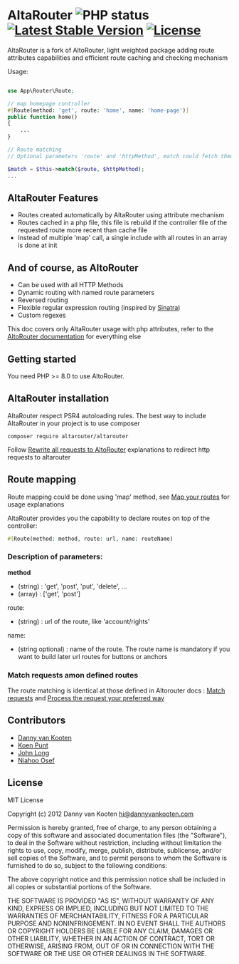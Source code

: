 # AltaRouter  ![PHP status](https://github.com/dannyvankooten/AltoRouter/workflows/PHP/badge.svg) [![Latest Stable Version](https://poser.pugx.org/altorouter/altorouter/v/stable.svg)](https://packagist.org/packages/altorouter/altorouter) [![License](https://poser.pugx.org/altorouter/altorouter/license.svg)](https://packagist.org/packages/altorouter/altorouter)

AltaRouter is a fork of AltoRouter, light weighted package adding route attributes capabilities and efficient route caching and checking mechanism

Usage: 

```php

use App\Router\Route;

// map homepage controller
#[Route(method: 'get', route: 'home', name: 'home-page')]
public function home()
{
    ...
}

// Route matching
// Optional parameters 'route' and 'httpMethod', match could fetch them directly from $_SERVER

$match = $this->match($route, $httpMethod);
...
```

## AltaRouter Features

* Routes created automatically by AltaRouter using attribute mechanism
* Routes cached in a php file, this file is rebuild if the controller file of the requested route more recent than cache file
* Instead of multiple 'map' call, a single include with all routes in an array is done at init

## And of course, as AltoRouter
* Can be used with all HTTP Methods
* Dynamic routing with named route parameters
* Reversed routing
* Flexible regular expression routing (inspired by [Sinatra](http://www.sinatrarb.com/))
* Custom regexes

This doc covers only AltaRouter usage with php attributes, refer to the [AltoRouter documentation](https://dannyvankooten.github.io/AltoRouter) for everything else

## Getting started

You need PHP >= 8.0 to use AltoRouter.

## AltaRouter installation

AltaRouter respect PSR4 autoloading rules. The best way to include AltaRouter in your project is to use composer

`composer require altarouter/altarouter`

Follow [Rewrite all requests to AltoRouter](https://dannyvankooten.github.io/AltoRouter//usage/rewrite-requests.html) explanations to
redirect http requests to altarouter

## Route mapping

Route mapping could be done using 'map' method, see [Map your routes](https://dannyvankooten.github.io/AltoRouter//usage/mapping-routes.html) for usage explanations

AltaRouter provides you the capability to declare routes on top of the controller:
```php
#[Route(method: method, route: url, name: routeName)
```

### Description of parameters:
__method__
- (string) : 'get', 'post', 'put', 'delete', ...
- (array) : ['get', 'post']

route:
- (string) : url of the route, like 'account/rights'

name:
- (string optional) : name of the route. The route name is mandatory if you want to build later url routes for
buttons or anchors

### Match requests amon defined routes

The route matching is identical at those defined in Altorouter docs : [Match requests](https://dannyvankooten.github.io/AltoRouter//usage/matching-requests.html) and [Process the request your preferred way](https://dannyvankooten.github.io/AltoRouter//usage/processing-requests.html)

## 

## Contributors
- [Danny van Kooten](https://github.com/dannyvankooten)
- [Koen Punt](https://github.com/koenpunt)
- [John Long](https://github.com/adduc)
- [Niahoo Osef](https://github.com/niahoo)

## License

MIT License

Copyright (c) 2012 Danny van Kooten <hi@dannyvankooten.com>

Permission is hereby granted, free of charge, to any person obtaining a copy of this software and associated documentation files (the "Software"), to deal in the Software without restriction, including without limitation the rights to use, copy, modify, merge, publish, distribute, sublicense, and/or sell copies of the Software, and to permit persons to whom the Software is furnished to do so, subject to the following conditions:

The above copyright notice and this permission notice shall be included in all copies or substantial portions of the Software.

THE SOFTWARE IS PROVIDED "AS IS", WITHOUT WARRANTY OF ANY KIND, EXPRESS OR IMPLIED, INCLUDING BUT NOT LIMITED TO THE WARRANTIES OF MERCHANTABILITY, FITNESS FOR A PARTICULAR PURPOSE AND NONINFRINGEMENT. IN NO EVENT SHALL THE AUTHORS OR COPYRIGHT HOLDERS BE LIABLE FOR ANY CLAIM, DAMAGES OR OTHER LIABILITY, WHETHER IN AN ACTION OF CONTRACT, TORT OR OTHERWISE, ARISING FROM, OUT OF OR IN CONNECTION WITH THE SOFTWARE OR THE USE OR OTHER DEALINGS IN THE SOFTWARE.
